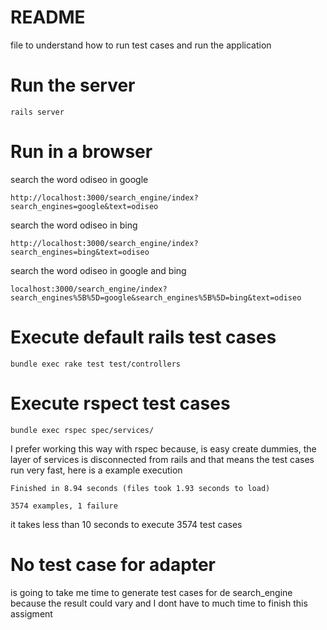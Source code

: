 # README
file to understand how to run test cases and run the application

# Run the server

`rails server`

# Run in a browser

search the word odiseo in google

`http://localhost:3000/search_engine/index?search_engines=google&text=odiseo`

search the word odiseo in bing

`http://localhost:3000/search_engine/index?search_engines=bing&text=odiseo`

search the word odiseo in google and bing

`localhost:3000/search_engine/index?search_engines%5B%5D=google&search_engines%5B%5D=bing&text=odiseo`

# Execute default rails test cases
`bundle exec rake test test/controllers`

# Execute rspect test cases
`bundle exec rspec spec/services/`

I prefer working this way with rspec because, is easy create dummies,
the layer of services is disconnected from rails and that means the test cases
run very fast, here is a example execution 

`Finished in 8.94 seconds (files took 1.93 seconds to load)`

`3574 examples, 1 failure`

it takes less than 10 seconds to execute 3574 test cases

# No test case for adapter
is going to take me time to generate test cases for de search_engine because the 
result could vary and I dont have to much time to finish this assigment


